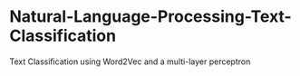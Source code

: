 # Natural-Language-Processing-Text-Classification
Text Classiﬁcation using Word2Vec and a multi-layer perceptron

